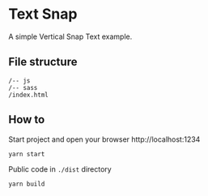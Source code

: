 # Text Snap

A simple Vertical Snap Text example.


## File structure

```
/-- js
/-- sass
/index.html
```

## How to
Start project and open your browser http://localhost:1234
```
yarn start
```

Public code in `./dist` directory
```
yarn build
```
